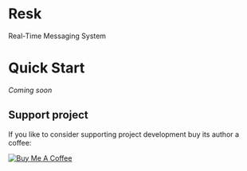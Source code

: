 # Resk
Real-Time Messaging System

# Quick Start

_Coming soon_

## Support project

If you like to consider supporting project development buy its author a coffee:

<a href="https://www.buymeacoffee.com/juliuskrah" target="_blank"><img src="https://www.buymeacoffee.com/assets/img/custom_images/orange_img.png" alt="Buy Me A Coffee" style="height: auto !important;width: auto !important;" ></a>

